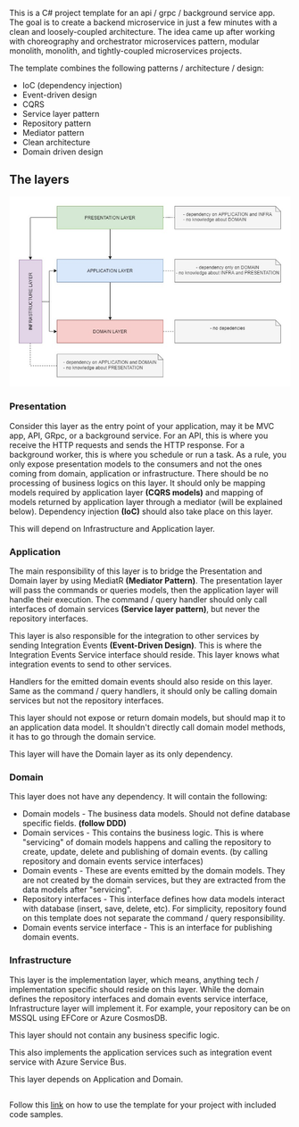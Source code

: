 This is a C# project template for an api / grpc / background service app. The goal is to create a backend microservice in just a few minutes with a clean and loosely-coupled architecture. The idea came up after working with choreography and orchestrator microservices pattern, modular monolith, monolith, and tightly-coupled microservices projects. 

The template combines the following patterns / architecture / design:
* IoC (dependency injection)
* Event-driven design
* CQRS
* Service layer pattern
* Repository pattern
* Mediator pattern
* Clean architecture
* Domain driven design

## The layers
![enter image description here](https://raw.githubusercontent.com/markglibres/dotnetcore-api-template/master/assets/layers.jpg)

### Presentation
Consider this layer as the entry point of your application, may it be MVC app, API, GRpc, or a background service. For an API, this is where you receive the HTTP requests and sends the HTTP response. For a background worker, this is where you schedule or run a task. As a rule, you only expose presentation models to the consumers and not the ones coming from domain, application or infrastructure.  There should be no processing of business logics on this layer. It should only be mapping models required by application layer **(CQRS models)** and mapping of models returned by application layer through a mediator (will be explained below). Dependency injection **(IoC)** should also take place on this layer.

This will depend on Infrastructure and Application layer.

### Application
The main responsibility of this layer is to bridge the Presentation and Domain layer by using MediatR **(Mediator Pattern)**. The presentation layer will pass the commands or queries models, then the application layer will handle their execution. The command / query handler should only call interfaces of domain services **(Service layer pattern)**, but never the repository interfaces. 

This layer is also responsible for the integration to other services by sending Integration Events **(Event-Driven Design)**. This is where the Integration Events Service interface should reside. This layer knows what integration events to send to other services. 

Handlers for the emitted domain events should also reside on this layer. Same as the command / query handlers, it should only be calling domain services but not the repository interfaces. 

This layer should not expose or return domain models, but should map it to an application data model. It shouldn't directly call domain model methods, it has to go through the domain service.

This layer will have the Domain layer as its only dependency. 

### Domain
This layer does not have any dependency. It will contain the following:
* Domain models - The business data models. Should not define database specific fields. **(follow DDD)**
* Domain services - This contains the business logic. This is where "servicing" of domain models happens and calling the repository to create, update, delete and publishing of domain events. (by calling repository and domain events service interfaces)
* Domain events - These are events emitted by the domain models. They are not created by the domain services, but they are extracted from the data models after "servicing". 
* Repository interfaces - This interface defines how data models interact with database (insert, save, delete, etc). For simplicity, repository found on this template does not separate the command / query responsibility. 
* Domain events service interface - This is an interface for publishing domain events.

### Infrastructure
This layer is the implementation layer, which means, anything tech / implementation specific should reside on this layer. While the domain defines the repository interfaces and domain events service interface, Infrastructure layer will implement it. For example, your repository can be on MSSQL using EFCore or Azure CosmosDB.

This layer should not contain any business specific logic. 

This also implements the application services such as integration event service with Azure Service Bus. 

This layer depends on Application and Domain. 


##
Follow this [link](https://github.com/markglibres/dotnetcore-api-template/tree/master/src/templates) on how to use the template for your project with included code samples. 
